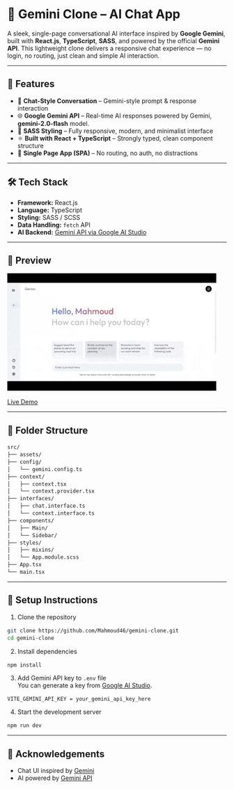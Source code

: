 # 🤖 Gemini Clone – AI Chat App

A sleek, single-page conversational AI interface inspired by **Google Gemini**, built with **React.js**, **TypeScript**, **SASS**, and powered by the official **Gemini API**. This lightweight clone delivers a responsive chat experience — no login, no routing, just clean and simple AI interaction.

---

## 🚀 Features

- 💬 **Chat-Style Conversation** – Gemini-style prompt & response interaction
- 🌐 **Google Gemini API** – Real-time AI responses powered by Gemini, **gemini-2.0-flash** model.
- 🎨 **SASS Styling** – Fully responsive, modern, and minimalist interface
- ⚛️ **Built with React + TypeScript** – Strongly typed, clean component structure
- 🧠 **Single Page App (SPA)** – No routing, no auth, no distractions

---

## 🛠️ Tech Stack

- **Framework:** React.js
- **Language:** TypeScript
- **Styling:** SASS / SCSS
- **Data Handling:** `fetch` API
- **AI Backend:** [Gemini API via Google AI Studio](https://aistudio.google.com/app)

---

## 📸 Preview

<img src="src\assets\gemini_clone.gif">

[Live Demo](https://gemini-clone-sooty-three.vercel.app/)

---

## 📁 Folder Structure

```bash
src/
├── assets/
├── config/
│   └── gemini.config.ts
├── context/
│   ├── context.tsx
│   └── context.provider.tsx
├── interfaces/
│   ├── chat.interface.ts
│   └── context.interface.ts
├── components/
│   ├── Main/
│   └── Sidebar/
├── styles/
│   ├── mixins/
│   └── App.module.scss
├── App.tsx
└── main.tsx
```

---

## 🔧 Setup Instructions

1. Clone the repository

```bash
git clone https://github.com/Mahmoud46/gemini-clone.git
cd gemini-clone
```

2. Install dependencies

```bash
npm install
```

3. Add Gemini API key to `.env` file<br/>
   You can generate a key from [Google AI Studio](https://aistudio.google.com/app/apikey).

```env
VITE_GEMINI_API_KEY = your_gemini_api_key_here
```

4. Start the development server

```bash
npm run dev
```

---

## 🙌 Acknowledgements

- Chat UI inspired by [Gemini](https://gemini.google.com/)
- AI powered by [Gemini API](https://aistudio.google.com/app)
